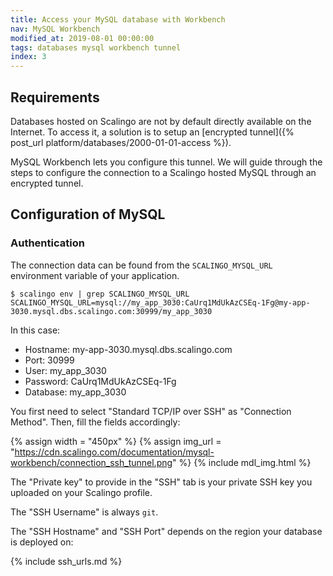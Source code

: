 ```yaml
---
title: Access your MySQL database with Workbench
nav: MySQL Workbench
modified_at: 2019-08-01 00:00:00
tags: databases mysql workbench tunnel
index: 3
---
```


## Requirements

Databases hosted on Scalingo are not by default directly available on the
Internet. To access it, a solution is to setup an [encrypted tunnel]({% post_url
platform/databases/2000-01-01-access %}).

MySQL Workbench lets you configure this tunnel. We will guide through the steps
to configure the connection to a Scalingo hosted MySQL through an encrypted
tunnel.

## Configuration of MySQL

### Authentication

The connection data can be found from the `SCALINGO_MYSQL_URL` environment
variable of your application.

```
$ scalingo env | grep SCALINGO_MYSQL_URL
SCALINGO_MYSQL_URL=mysql://my_app_3030:CaUrq1MdUkAzCSEq-1Fg@my-app-3030.mysql.dbs.scalingo.com:30999/my_app_3030
```

In this case:

* Hostname: my-app-3030.mysql.dbs.scalingo.com
* Port: 30999
* User: my_app_3030
* Password: CaUrq1MdUkAzCSEq-1Fg
* Database: my_app_3030

You first need to select "Standard TCP/IP over SSH" as "Connection Method".
Then, fill the fields accordingly:

{% assign width = "450px" %}
{% assign img_url = "https://cdn.scalingo.com/documentation/mysql-workbench/connection_ssh_tunnel.png" %}
{% include mdl_img.html %}

The "Private key" to provide in the "SSH" tab is your private SSH key you
uploaded on your Scalingo profile.

The "SSH Username" is always `git`.

The "SSH Hostname" and "SSH Port" depends on the region your database is
deployed on:

{% include ssh_urls.md %}
